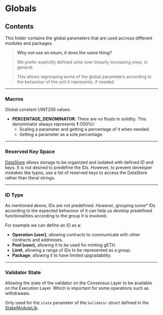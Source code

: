 # Globals

## Contents

This folder contains the global parameters that are used accross different modules and packages.

> **Why not use an enum, it does the same thing?**
>
> We prefer explicitly defined uints over linearly increasing ones, in general.
>
> This allows regrouping some of the global parameters according to the behaviour of the uint it represents, if needed.

---

### Macros

Global constant UINT256 values.

- **PERCENTAGE_DENOMINATOR**: There are no floats in solidity. This denominator always represents **1** (100%):
  - Scaling a parameter and getting a percentage of it when needed.
  - Setting a parameter as a sole percentage.

---

### Reserved Key Space

[DataStore](../modules/DataStoreModule/DataStoreModule.sol) allows storage to be organized and isolated with defined ID and keys. It is not desired to predefine the IDs. However, to prevent developer mistakes like typos, use a list of reserved keys to access the DataStore rather than literal strings.

---

### ID Type

As mentioned above, IDs are not predefined. However, grouping some\* IDs according to the expected behaviour of it can help us develop predefined functionalities according to the group it is involved.

For example we can define an ID as a:

- **Operation (user)**, allowing contracts to communicate with other contracts and addresses.
- **Pool (user)**, allowing it to be used for minting gETH.
- **Limit**, allowing a range of IDs to be represented as a group.
- **Package**, allowing it to have limited upgradability.

---

### Validator State

Allowing the state of the validator on the Consensus Layer to be available on the Execution Layer. Which is important for some operations such as withdrawals.

Only used for the `state` parameter of the `Validator` struct defined in the [StakeModuleLib](../modules/StakeModule/libs/StakeModuleLib.sol).
